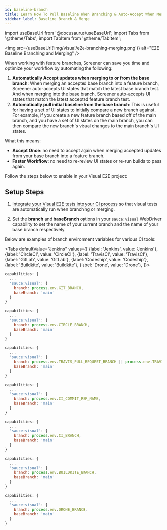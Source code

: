 ```yaml
---
id: baseline-branch
title: Learn How To Pull Baseline When Branching & Auto-Accept When Merging
sidebar_label: Baseline Branch & Merge
---
```


import useBaseUrl from '@docusaurus/useBaseUrl';
import Tabs from '@theme/Tabs';
import TabItem from '@theme/TabItem';

<img src={useBaseUrl('img/visual/e2e-branching-merging.png')} alt="E2E Baseline Branching and Merging" />

When working with feature branches, Screener can save you time and optimize your workflow by automating the following:

1. **Automatically Accept updates when merging to or from the base branch**: When merging an accepted base branch into a feature branch, Screener auto-accepts UI states that match the latest base branch test. And when merging into the base branch, Screener auto-accepts UI states that match the latest accepted feature branch test.
2. **Automatically pull initial baseline from the base branch**: This is useful for having a set of UI states to initially compare a new branch against. For example, if you create a new feature branch based off of the main branch, and you have a set of UI states on the main branch, you can then compare the new branch's visual changes to the main branch's UI states.

What this means:

* **Accept Once**: no need to accept again when merging accepted updates from your base branch into a feature branch.
* **Faster Workflow**: no need to re-review UI states or re-run builds to pass again.

Follow the steps below to enable in your Visual E2E project:


## Setup Steps

1. [Integrate your Visual E2E tests into your CI process](https://screener.io/v2/docs/visual-e2e/ci) so that visual tests are automatically run when branching or merging.

2. Set the **branch** and **baseBranch** options in your `sauce:visual` WebDriver capability to set the name of your current branch and the name of your base branch respectively.

Below are examples of branch environment variables for various CI tools:

<Tabs
  defaultValue="Jenkins"
  values={[
    {label: 'Jenkins', value: 'Jenkins'},
    {label: 'CircleCI', value: 'CircleCI'},
    {label: 'TravisCI', value: 'TravisCI'},
    {label: 'GitLab', value: 'GitLab'},
    {label: 'Codeship', value: 'Codeship'},
    {label: 'Buildkite', value: 'Buildkite'},
    {label: 'Drone', value: 'Drone'},
  ]}>

<TabItem value="Jenkins">

```js
capabilities: {
  ...
  'sauce:visual': {
    branch: process.env.GIT_BRANCH,
    baseBranch: 'main'
  }
}
```

</TabItem>
<TabItem value="CircleCI">

```js
capabilities: {
  ...
  'sauce:visual': {
    branch: process.env.CIRCLE_BRANCH,
    baseBranch: 'main'
  }
}
```

</TabItem>
<TabItem value="TravisCI">

```js
capabilities: {
  ...
  'sauce:visual': {
    branch: process.env.TRAVIS_PULL_REQUEST_BRANCH || process.env.TRAVIS_BRANCH,
    baseBranch: 'main'
  }
}
```

</TabItem>
<TabItem value="GitLab">

```js
capabilities: {
  ...
  'sauce:visual': {
    branch: process.env.CI_COMMIT_REF_NAME,
    baseBranch: 'main'
  }
}
```

</TabItem>
<TabItem value="Codeship">

```js
capabilities: {
  ...
  'sauce:visual': {
    branch: process.env.CI_BRANCH,
    baseBranch: 'main'
  }
}
```

</TabItem>
<TabItem value="Buildkite">

```js
capabilities: {
  ...
  'sauce:visual': {
    branch: process.env.BUILDKITE_BRANCH,
    baseBranch: 'main'
  }
}
```

</TabItem>
<TabItem value="Drone">

```js
capabilities: {
  ...
  'sauce:visual': {
    branch: process.env.DRONE_BRANCH,
    baseBranch: 'main'
  }
}
```

</TabItem>
</Tabs>
